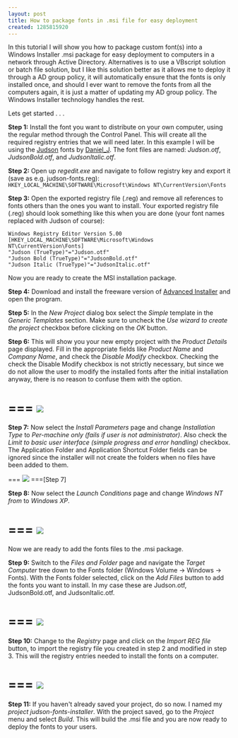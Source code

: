 ```yaml
---
layout: post
title: How to package fonts in .msi file for easy deployment
created: 1285815920
---
```

In this tutorial I will show you how to package custom font(s) into a Windows Installer .msi package for easy deployment to computers in a network through Active Directory. Alternatives is to use a VBscript solution or batch file solution, but I like this solution better as it allows me to deploy it through a AD group policy, it will automatically ensure that the fonts is only installed once, and should I ever want to remove the fonts from all the computers again, it is just a matter of updating my AD group policy. The Windows Installer technology handles the rest.

Lets get started . . .

**Step 1:** Install the font you want to distribute on your own computer, using the regular method through the Control Panel. This will create all the required registry entries that we will need later. In this example I will be using the [Judson](http://openfontlibrary.org/files/Daniel_J/219) fonts by [Daniel_J](http://openfontlibrary.org/people/Daniel_J). The font files are named: *Judson.otf*, *JudsonBold.otf*, and *JudsonItalic.otf*.

**Step 2:** Open up *regedit.exe* and navigate to follow registry key and export it (save as e.g. judson-fonts.reg): 
`HKEY_LOCAL_MACHINE\SOFTWARE\Microsoft\Windows NT\CurrentVersion\Fonts`

**Step 3:** Open the exported registry file (.reg) and remove all references to fonts others than the ones you want to install. Your exported registry file (.reg) should look something like this when you are done (your font names replaced with Judson of course):

~~~
Windows Registry Editor Version 5.00
[HKEY_LOCAL_MACHINE\SOFTWARE\Microsoft\Windows NT\CurrentVersion\Fonts]
"Judson (TrueType)"="Judson.otf"
"Judson Bold (TrueType)"="JudsonBold.otf"
"Judson Italic (TrueType)"="JudsonItalic.otf"
~~~

Now you are ready to create the MSI installation package.

**Step 4:** Download and install the freeware version of [Advanced Installer](http://www.advancedinstaller.com/) and open the program.

**Step 5:** In the *New Project* dialog box select the *Simple* template in the *Generic Templates* section. Make sure to uncheck the *Use wizard to create the project* checkbox before clicking on the *OK* button.

**Step 6:** This will show you your new empty project with the *Product Details* page displayed. Fill in the appropriate fields like *Product Name* and *Company Name*, and check the *Disable Modify* checkbox. Checking the check the Disable Modify checkbox is not strictly necessary, but since we do not allow the user to modify the installed fonts after the initial installation anyway, there is no reason to confuse them with the option.

===
![](image1.png)
===

**Step 7:** Now select the *Install Parameters* page and change *Installation Type* to *Per-machine only (fails if user is not administrator)*. Also check the *Limit to basic user interface (simple progress and error handling)* checkbox. The Application Folder and Application Shortcut Folder fields can be ignored since the installer will not create the folders when no files have been added to them.

===
![](image2.png)
===[Step 7]

**Step 8:** Now select the *Launch Conditions* page and change *Windows NT from* to *Windows XP*.

===
![](image3.png)
===

Now we are ready to add the fonts files to the .msi package.

**Step 9:** Switch to the *Files and Folder* page and navigate the *Target Computer* tree down to the Fonts folder (Windows Volume -> Windows -> Fonts). With the Fonts folder selected, click on the *Add Files* button to add the fonts you want to install. In my case these are Judson.otf, JudsonBold.otf, and JudsonItalic.otf.

===
![](image4.png)
===

**Step 10:** Change to the *Registry* page and click on the *Import REG file* button, to import the registry file you created in step 2 and modified in step 3. This will the registry entries needed to install the fonts on a computer.

===
![](image5.png)
===

**Step 11:** If you haven't already saved your project, do so now. I named my *project judson-fonts-installer*. With the project saved, go to the *Project* menu and select *Build*. This will build the .msi file and you are now ready to deploy the fonts to your users.
